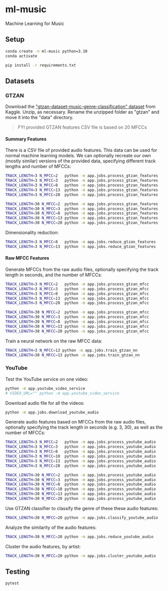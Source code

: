# ml-music

Machine Learning for Music


## Setup

```sh
conda create -n ml-music python=3.10
conda activate
```

```sh
pip install -r requirements.txt
```

## Datasets

### GTZAN

Download the ["gtzan-dataset-music-genre-classification" dataset](https://www.kaggle.com/datasets/andradaolteanu/gtzan-dataset-music-genre-classification) from Kaggle. Unzip, as necessary. Rename the unzipped folder as "gtzan" and move it into the "data" directory.

> FYI provided GTZAN features CSV file is based on 20 MFCCs

#### Summary Features

There is a CSV file of provided audio features. This data can be used for normal machine learning models. We can optionally recreate our own (mostly similar) versions of the provided data, specifying different track lengths and number of MFCCs:

```sh
TRACK_LENGTH=3 N_MFCC=2   python -m app.jobs.process_gtzan_features
TRACK_LENGTH=3 N_MFCC=3   python -m app.jobs.process_gtzan_features
TRACK_LENGTH=3 N_MFCC=8   python -m app.jobs.process_gtzan_features
TRACK_LENGTH=3 N_MFCC=13  python -m app.jobs.process_gtzan_features
TRACK_LENGTH=3 N_MFCC=20  python -m app.jobs.process_gtzan_features

TRACK_LENGTH=30 N_MFCC=2  python -m app.jobs.process_gtzan_features
TRACK_LENGTH=30 N_MFCC=3  python -m app.jobs.process_gtzan_features
TRACK_LENGTH=30 N_MFCC=8  python -m app.jobs.process_gtzan_features
TRACK_LENGTH=30 N_MFCC=13 python -m app.jobs.process_gtzan_features
TRACK_LENGTH=30 N_MFCC=20 python -m app.jobs.process_gtzan_features
```


Dimensionality reduction:

```sh
TRACK_LENGTH=3 N_MFCC=8   python -m app.jobs.reduce_gtzan_features
TRACK_LENGTH=3 N_MFCC=13  python -m app.jobs.reduce_gtzan_features
```



#### Raw MFCC Features

Generate MFCCs from the raw audio files, optionally specifying the track length in seconds, and the number of MFCCs:

```sh
TRACK_LENGTH=3 N_MFCC=2   python -m app.jobs.process_gtzan_mfcc
TRACK_LENGTH=3 N_MFCC=3   python -m app.jobs.process_gtzan_mfcc
TRACK_LENGTH=3 N_MFCC=8   python -m app.jobs.process_gtzan_mfcc
TRACK_LENGTH=3 N_MFCC=13  python -m app.jobs.process_gtzan_mfcc
TRACK_LENGTH=3 N_MFCC=20  python -m app.jobs.process_gtzan_mfcc

TRACK_LENGTH=30 N_MFCC=2  python -m app.jobs.process_gtzan_mfcc
TRACK_LENGTH=30 N_MFCC=3  python -m app.jobs.process_gtzan_mfcc
TRACK_LENGTH=30 N_MFCC=8  python -m app.jobs.process_gtzan_mfcc
TRACK_LENGTH=30 N_MFCC=13 python -m app.jobs.process_gtzan_mfcc
TRACK_LENGTH=30 N_MFCC=20 python -m app.jobs.process_gtzan_mfcc
```

Train a neural network on the raw MFCC data:

```sh
TRACK_LENGTH=3 N_MFCC=13 python -m app.jobs.train_gtzan_nn
TRACK_LENGTH=30 N_MFCC=13 python -m app.jobs.train_gtzan_nn
```







### YouTube

Test the YouTube service on one video:

```sh
python -m app.youtube_video_service
# VIDEO_URL="" python -m app.youtube_video_service
```


Download audio file for all the videos:


```sh
python -m app.jobs.download_youtube_audio
```


Generate audio features based on MFCCs from the raw audio files, optionally specifying the track length in seconds (e.g. 3, 30), as well as the number of MFCCs:

```sh
TRACK_LENGTH=3 N_MFCC=2   python -m app.jobs.process_youtube_audio
TRACK_LENGTH=3 N_MFCC=3   python -m app.jobs.process_youtube_audio
TRACK_LENGTH=3 N_MFCC=8   python -m app.jobs.process_youtube_audio
TRACK_LENGTH=3 N_MFCC=10  python -m app.jobs.process_youtube_audio
TRACK_LENGTH=3 N_MFCC=13  python -m app.jobs.process_youtube_audio
TRACK_LENGTH=3 N_MFCC=20  python -m app.jobs.process_youtube_audio

TRACK_LENGTH=30 N_MFCC=2  python -m app.jobs.process_youtube_audio
TRACK_LENGTH=30 N_MFCC=3  python -m app.jobs.process_youtube_audio
TRACK_LENGTH=30 N_MFCC=8  python -m app.jobs.process_youtube_audio
TRACK_LENGTH=30 N_MFCC=10 python -m app.jobs.process_youtube_audio
TRACK_LENGTH=30 N_MFCC=13 python -m app.jobs.process_youtube_audio
TRACK_LENGTH=30 N_MFCC=20 python -m app.jobs.process_youtube_audio
```

Use GTZAN classifier to classify the genre of these these audio features:

```sh
TRACK_LENGTH=30 N_MFCC=20 python -m app.jobs.classify_youtube_audio
```


Analyze the similarity of the audio features:

```sh
TRACK_LENGTH=30 N_MFCC=20 python -m app.jobs.reduce_youtube_audio
```


Cluster the audio features, by artist:

```sh
TRACK_LENGTH=30 N_MFCC=20 python -m app.jobs.cluster_youtube_audio
```

## Testing

```sh
pytest
```
